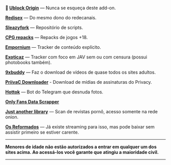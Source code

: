 **🌟 [Ublock Origin](https://github.com/gorhill/uBlock)** — Nunca se esqueça deste add-on.

**[Redisex](https://redisex.club)** — Do mesmo dono do redecanais.

**[Sleazyfork](https://sleazyfork.org)** — Repositório de scripts.

**[CPG repacks](https://cpgrepacks.site/)** — Repacks de jogos +18.

**[Empornium](https://empornium.is/)** — Tracker de conteúdo explícito.

**[Exoticaz](https://exoticaz.to/)** — Tracker com foco em JAV sem ou com censura (possui photobooks também).

**[9xbuddy](https://9xbuddy.site/)** — Faz o download de vídeos de quase todos os sites adultos.

**[PriivaC Downloader](https://t.me/tgDownPrivacyBot)** - Download de mídias de assinaturas do Privacy.

**[Hottok](https://t.me/hottoknowbot)** — Bot do Telegram que desnuda fotos.

**[Only Fans Data Scrapper](https://github.com/DIGITALCRIMINAL/OnlyFans)**

**[Just another library](http://libraryfyuybp7oyidyya3ah5xvwgyx6weauoini7zyz555litmmumad.onion)** — Scan de revistas pornô, acesso somente na rede onion.

**[Os Reformados](https://osreformados.com/)** — Já existe streaming para isso, mas pode baixar sem assistir primeiro se estiver carente.

---

**Menores de idade não estão autorizados a entrar em qualquer um dos sites acima.
Ao acessá-los você garante que atingiu a maioridade civil.**

---
